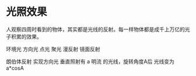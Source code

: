 # 光照效果
人观察四周时看到的物体，其实都是光线的反射。每一样物体都是成千上万亿的光子积累的效果。

环境光
方向光
点光
聚光
漫反射
镜面反射

朗伯体反射 实现方向光
垂直照射有 a 明流 的光线，旋转角度A后 光线变为 a*cosA
